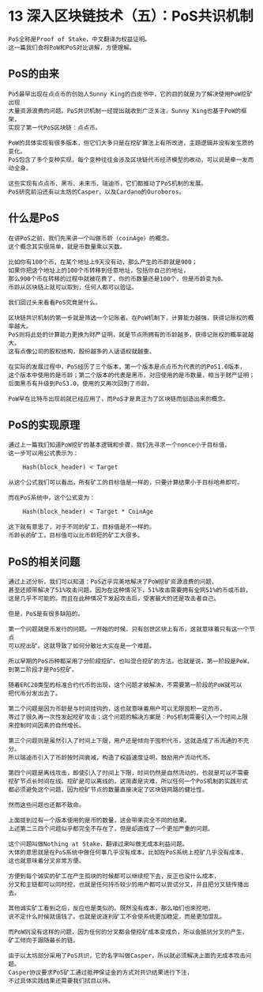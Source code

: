# 13 深入区块链技术（五）：PoS共识机制

    PoS全称是Proof of Stake，中文翻译为权益证明。
    这一篇我们会将PoW和PoS对比讲解，方便理解。

## PoS的由来

    PoS最早出现在点点币的创始人Sunny King的白皮书中，它的目的就是为了解决使用PoW挖矿出现
    大量资源浪费的问题。PoS共识机制一经提出就收到广泛关注，Sunny King也基于PoW的框架，
    实现了第一代PoS区块链：点点币。

    PoW的具体实现有很多版本，但它们大多只是在挖矿算法上有所改进，主题逻辑并没有发生质的变化。
    PoS包含了多个变种实现，每个变种往往会涉及区块链代币经济模型的改动，可以说是牵一发而动全身。

    这些实现有点点币、黑币、未来币、瑞迪币，它们都推动了PoS机制的发展。
    PoS研究前沿还有以太坊的Casper，以及Cardano的Ouroboros。

## 什么是PoS

    在讲PoS之前，我们先来讲一个叫做币龄（coinAge）的概念。
    这个概念其实很简单，就是币数量乘以天数。

    比如你有100个币，在某个地址上9天没有动，那么产生的币龄就是900；
    如果你把这个地址上的100个币转移到任意地址，包括你自己的地址，
    那么900个币在转移的过程中就被花费了，你的币数量还是100个，但是币龄变为0。
    币龄从区块链上就可以取到，任何人都可以验证。

    我们回过头来看看PoS究竟是什么。

    区块链共识机制的第一步就是筛选一个记账者。在PoW机制下，计算能力越强，获得记账权的概率越大。
    PoS则将此处的计算能力更换为财产证明，就是节点所拥有的币龄越多，获得记账权的概率就越大。
    这有点像公司的股权结构，股份越多的人话语权就越重。

    在实际的发展过程中，PoS经历了三个版本，第一个版本是点点币为代表的的PoS1.0版本，
    这个版本中使用的是币龄；第二个版本的代表是黑币，对应使用的是币数量，相当于财产证明；
    后面黑币有升级到PoS3.0，使用的又再次回到了币龄。

    PoW早在比特币出现前就已经应用了，而PoS才是真正为了区块链而创造出来的概念。

## PoS的实现原理

    通过上一篇我们知道PoW挖矿的基本逻辑和步骤，我们先寻求一个nonce小于目标值，
    这一步可以用公式表示为：

        Hash(block_header) < Target
    
    从这个公式我们可以看出，所有矿工的目标值是一样的，只要计算结果小于目标哈希即可。

    而在PoS系统中，这个公式变为：

        Hash(block_header) < Target * CoinAge
    
    这下就有意思了，对于不同的矿工，目标值是不一样的。
    币龄长的矿工，目标值可以比币龄短的矿工大很多。

## PoS的相关问题

    通过上述分析，我们可以知道：PoS近乎完美地解决了PoW挖矿资源浪费的问题，
    甚至还顺带解决了51%攻击问题。因为在这种情况下，51%攻击需要拥有全网51%的币或币龄，
    这是几乎不可能的。而且在此种情况下发起攻击后，受害最大的还是攻击者自己。

    但是，PoS是有很多缺陷的。

    第一个问题就是币发行的问题。一开始的时候，只有创世区块上有币，这就意味着只有这一个节点
    可以挖出矿。这就导致了如何分散壮大实在是一个难题。

    所以早期的PoS币种都采用了分阶段挖矿，也叫混合挖矿的方法。也就是说，第一阶段是PoW，
    到第二阶段才是PoS挖矿。

    随着ERC20类型的标准合约代币的出现，这个问题才被解决，不需要第一阶段的PoW就可以
    把代币分发出去了。

    第二个问题是因为币龄是与时间挂钩的，这也就意味着用户可以无限囤积一定的币，
    等过了很久再一次性发起挖矿攻击；这个问题的解决方案是：PoS机制需要引入一个时间上限
    来控制时间因素的自然增长。

    第三个问题则是虽然引入了时间上下限，用户还是倾向于囤积代币，这就造成了币流通的不充分。
    所以瑞迪币引入了币龄按时间衰减，构造了权益速度证明，鼓励用户流动代币。

    第四个问题是离线攻击，即使引入了时间上下限，时间仍然是自然流动的，也就是可以不需要
    挖矿节点长时间在线。挖矿是可以离线的，这简直是灾难，所以任何一个PoS机制的实践形式
    都必须避免这个问题，因为挖矿节点的数量直接决定了区块链网路的健壮性。

    然而这些问题也还都不致命。

    上面提到过有一个版本使用的是币的数量，这会带来完全不同的结果。
    上述第二三四个问题似乎都完全不存在了，但是却造成了一个更加严重的问题。

    这个问题叫做Nothing at Stake，翻译过来叫做无成本利益问题。
    大体的意思就是在PoS系统中做任何事几乎没有成本。比如在PoS系统上挖矿几乎没有成本，
    这也就意味着分叉非常方便。

    方便到每个诚实的矿工在产生孤块的时候都可以继续挖下去，反正也没什么成本，
    分叉和主链都可以同时挖，也就是任何持币较少的用户都可以尝试分叉，并且把分叉链传播出去。

    其他诚实矿工看到之后，反应也是类似的。既然没有成本，那么咱们也来挖吧，
    说不定什么时候就值钱了。也就是说逐利矿工不会使系统更加稳定，而是更加馄乱。

    而PoW则没有这样的问题，因为任何的分叉都会使挖矿成本变成负，所以会抵抗分叉的产生，
    矿工倾向于跟随最长的链。

    由于以太坊部分采用了PoS共识，它的名字叫做Casper，所以就必须解决上面的无成本攻击问题。
    Casper协议要求PoS矿工通过抵押保证金的方式对共识结果进行下注，
    不过具体实践结果还需要我们拭目以待。
